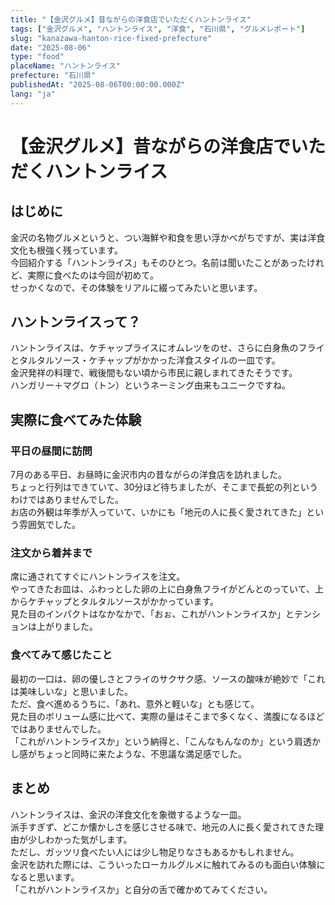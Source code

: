 ```yaml
---
title: "【金沢グルメ】昔ながらの洋食店でいただくハントンライス"
tags: ["金沢グルメ", "ハントンライス", "洋食", "石川県", "グルメレポート"]
slug: "kanazawa-hanton-rice-fixed-prefecture"
date: "2025-08-06"
type: "food"
placeName: "ハントンライス"
prefecture: "石川県"
publishedAt: "2025-08-06T00:00:00.000Z"
lang: "ja"
---
```


# 【金沢グルメ】昔ながらの洋食店でいただくハントンライス

## はじめに
金沢の名物グルメというと、つい海鮮や和食を思い浮かべがちですが、実は洋食文化も根強く残っています。  
今回紹介する「ハントンライス」もそのひとつ。名前は聞いたことがあったけれど、実際に食べたのは今回が初めて。  
せっかくなので、その体験をリアルに綴ってみたいと思います。

## ハントンライスって？
ハントンライスは、ケチャップライスにオムレツをのせ、さらに白身魚のフライとタルタルソース・ケチャップがかかった洋食スタイルの一皿です。  
金沢発祥の料理で、戦後間もない頃から市民に親しまれてきたそうです。  
ハンガリー＋マグロ（トン）というネーミング由来もユニークですね。

## 実際に食べてみた体験

### 平日の昼間に訪問
7月のある平日、お昼時に金沢市内の昔ながらの洋食店を訪れました。  
ちょっと行列はできていて、30分ほど待ちましたが、そこまで長蛇の列というわけではありませんでした。  
お店の外観は年季が入っていて、いかにも「地元の人に長く愛されてきた」という雰囲気でした。

### 注文から着丼まで
席に通されてすぐにハントンライスを注文。  
やってきたお皿は、ふわっとした卵の上に白身魚フライがどんとのっていて、上からケチャップとタルタルソースがかかっています。  
見た目のインパクトはなかなかで、「おぉ、これがハントンライスか」とテンションは上がりました。

### 食べてみて感じたこと
最初の一口は、卵の優しさとフライのサクサク感、ソースの酸味が絶妙で「これは美味しいな」と思いました。  
ただ、食べ進めるうちに、「あれ、意外と軽いな」とも感じて。  
見た目のボリューム感に比べて、実際の量はそこまで多くなく、満腹になるほどではありませんでした。  
「これがハントンライスか」という納得と、「こんなもんなのか」という肩透かし感がちょっと同時に来たような、不思議な満足感でした。

## まとめ
ハントンライスは、金沢の洋食文化を象徴するような一皿。  
派手すぎず、どこか懐かしさを感じさせる味で、地元の人に長く愛されてきた理由が少しわかった気がします。  
ただし、ガッツリ食べたい人には少し物足りなさもあるかもしれません。  
金沢を訪れた際には、こういったローカルグルメに触れてみるのも面白い体験になると思います。  
「これがハントンライスか」と自分の舌で確かめてみてください。